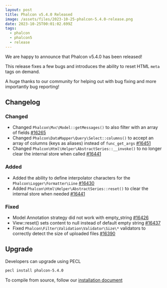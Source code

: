 ```yaml
---
layout: post
title: Phalcon v5.4.0 Released
image: /assets/files/2023-10-25-phalcon-5.4.0-release.png
date: 2023-10-25T00:01:02.699Z
tags:
  - phalcon
  - phalcon5
  - release
---
```

We are happy to announce that Phalcon v5.4.0 has been released!

<!--more-->

This release fixes a few bugs and introduces the ability to reset HTML `meta` tags on demand.

A huge thanks to our community for helping out with bug fixing and more importantly bug reporting!

## Changelog

### Changed

- Changed `Phalcon\Mvc\Model::getMessages()` to also filter with an array of fields [#16265](https://github.com/phalcon/cphalcon/issues/16265)
- Changed `Phalcon\DataMapper\Query\Select::columns()` to accept an array of columns (keys as aliases) instead of `func_get_args` [#16451](https://github.com/phalcon/cphalcon/issues/16451)
- Changed `Phalcon\Html\Helper\AbstractSeries::__invoke()` to no longer clear the internal store when called [#16441](https://github.com/phalcon/cphalcon/issues/16441)

### Added

- Added the ability to define interpolator characters for the `Phalcon\Logger\Formatter\Line` [#16430](https://github.com/phalcon/cphalcon/issues/16430)
- Added `Phalcon\Html\Helper\AbstractSeries::reset()` to clear the internal store when needed [#16441](https://github.com/phalcon/cphalcon/issues/16441)

### Fixed

- Model Annotation strategy did not work with empty_string [#16426](https://github.com/phalcon/cphalcon/issues/16426)
- View::reset() sets content to null instead of default empty string [#16437](https://github.com/phalcon/cphalcon/issues/16437)
- Fixed `Phalcon\Filter\Validation\Validator\Size\*` validators to correctly detect the size of uploaded files [#16390](https://github.com/phalcon/cphalcon/issues/16390)

## Upgrade
Developers can upgrade using PECL

```bash
pecl install phalcon-5.4.0
```

To compile from source, follow our [installation document](https://docs.phalcon.io/5.0/en/installation)
